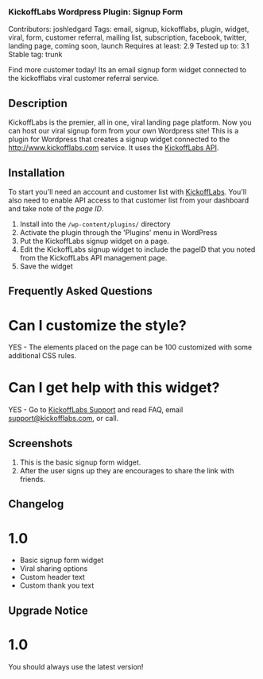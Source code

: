 ### KickoffLabs Wordpress Plugin: Signup Form ###
Contributors: joshledgard
Tags: email, signup, kickofflabs, plugin, widget, viral, form, customer referral, mailing list, subscription, facebook, twitter, landing page, coming soon, launch
Requires at least: 2.9
Tested up to: 3.1
Stable tag: trunk

Find more customer today! Its an email signup form widget connected to the kickofflabs viral customer referral service.

## Description ##

KickoffLabs is the premier, all in one, viral landing page platform. Now you can host our viral signup form from your own Wordpress site! This is a plugin for Wordpress that creates a signup widget connected to the http://www.kickofflabs.com service.  It uses the [KickoffLabs API](http://api.kickofflabs.com).

## Installation ##

To start you'll need an account and customer list with [KickoffLabs](http://www.kickofflabs.com).  You'll also need to enable API access to that customer list from your dashboard and take note of the *page ID*. 

1. Install into the `/wp-content/plugins/` directory
1. Activate the plugin through the 'Plugins' menu in WordPress
1. Put the KickoffLabs signup widget on a page. 
1. Edit the KickoffLabs signup widget to include the pageID that you noted from the KickoffLabs API management page. 
1. Save the widget

## Frequently Asked Questions ##

# Can I customize the style? #

YES - The elements placed on the page can be 100 customized with some additional CSS rules. 

# Can I get help with this widget? #

YES - Go to [KickoffLabs Support](http://www.kickofflabs.com/support) and read FAQ, email support@kickofflabs.com, or call. 


## Screenshots ##

1. This is the basic signup form widget. 
2. After the user signs up they are encourages to share the link with friends. 

## Changelog ##

# 1.0 #
* Basic signup form widget
* Viral sharing options
* Custom header text
* Custom thank you text

## Upgrade Notice ##

# 1.0 #
You should always use the latest version!

